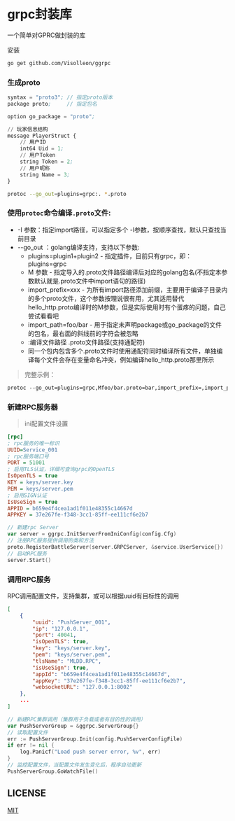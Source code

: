 grpc封装库
=================
一个简单对GPRC做封装的库

安装

```sh
go get github.com/Visolleon/ggrpc
```

### 生成proto

```pb
syntax = "proto3"; // 指定proto版本
package proto;     // 指定包名

option go_package = "proto";

// 玩家信息结构
message PlayerStruct {
    // 用户ID
    int64 Uid = 1;
    // 用户Token
    string Token = 2;
    // 用户昵称
    string Name = 3;
}
```

```sh
protoc --go_out=plugins=grpc:. *.proto
```

### 使用`protoc`命令编译`.proto`文件:

* -I 参数：指定import路径，可以指定多个 -I参数，按顺序查找，默认只查找当前目录
* --go_out ：golang编译支持，支持以下参数:
    * plugins=plugin1+plugin2 - 指定插件，目前只有grpc，即：plugins=grpc
    * M 参数 - 指定导入的.proto文件路径编译后对应的golang包名(不指定本参数默认就是.proto文件中import语句的路径)
    * import_prefix=xxx - 为所有import路径添加前缀，主要用于编译子目录内的多个proto文件，这个参数按理说很有用，尤其适用替代hello_http.proto编译时的M参数，但是实际使用时有个蛋疼的问题，自己尝试看看吧
    * import_path=foo/bar - 用于指定未声明package或go_package的文件的包名，最右面的斜线前的字符会被忽略
    * :编译文件路径  .proto文件路径(支持通配符)
    * 同一个包内包含多个.proto文件时使用通配符同时编译所有文件，单独编译每个文件会存在变量命名冲突，例如编译hello_http.proto那里所示

> 完整示例：

```protobuf
protoc --go_out=plugins=grpc,Mfoo/bar.proto=bar,import_prefix=,import_path=foo/bar:. ./*.proto
```

### 新建RPC服务器

> ini配置文件设置
```ini
[rpc]
; rpc服务的唯一标识
UUID=Service_001
; rpc服务端口号
PORT = 51001
; 启用TLS认证，详细可查询grpc的OpenTLS
IsOpenTLS = true
KEY = keys/server.key
PEM = keys/server.pem
; 启用SIGN认证
IsUseSign = true
APPID = b659e4f4cea1ad1f011e48355c14667d
APPKEY = 37e267fe-f348-3cc1-85ff-ee111cf6e2b7
```
```go
// 新建rpc Server
var server = ggrpc.InitServerFromIniConfig(config.Cfg)
// 注册RPC服务提供调用的类和方法
proto.RegisterBattleServer(server.GRPCServer, &service.UserService{})
// 启动RPC服务
server.Start()
```

### 调用RPC服务
RPC调用配置文件，支持集群，或可以根据uuid有目标性的调用
```json
[
    {
        "uuid": "PushServer_001",
        "ip": "127.0.0.1",
        "port": 40041,
        "isOpenTLS": true,
        "key": "keys/server.key",
        "pem": "keys/server.pem",
        "tlsName": "MLDD.RPC",
        "isUseSign": true,
        "appId": "b659e4f4cea1ad1f011e48355c14667d",
        "appKey": "37e267fe-f348-3cc1-85ff-ee111cf6e2b7",
        "websocketURL": "127.0.0.1:8002"
    },
    ...
]
```
```go
// 新建RPC集群调用（集群用于负载或者有目的性的调用）
var PushServerGroup = &ggrpc.ServerGroup{}
// 读取配置文件
err := PushServerGroup.Init(config.PushServerConfigFile)
if err != nil {
    log.Panicf("Load push server error, %v", err)
}
// 监控配置文件，当配置文件发生变化后，程序自动更新
PushServerGroup.GoWatchFile()
```

## LICENSE
[MIT](LICENSE)